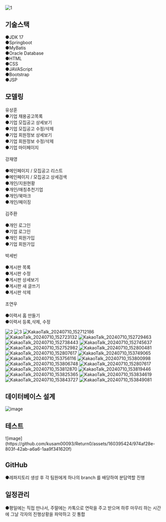 ![1](https://github.com/kusam00093/Return0/assets/164135307/f828c670-3a42-4899-961d-6feaf431c601)
<h2>기술스택</h2>
●JDK 17<br>
●Springboot<br>
●MyBatis<br>
●Oracle Database<br>
●HTML<br>
●CSS<br>
●JAVAScript<br> 
●Bootstrap<br>
●JSP<br>
<h2>모델링</h2>
유상훈<br>
●기업 채용공고목록<br>
●기업 모집공고 상세보기<br>
●기업 모집공고 수정/삭제<br> 
●기업 회원정보 상세보기<br>
●기업 회원정보 수정/삭제<br>
●기업 마이페이지<br>
<br>
강재영<br>
<br>
●메인페이지 / 모집공고 리스트<br>
●메인페이지 / 모집공고 상세검색<br>
●개인/지원현황<br>
●개인/매칭추천기업<br>
●개인/북마크<br>
●개인/페이징<br>
<br>
김주환<br>
<br>
●개인 로그인<br>
●기업 로그인<br>
●개인 회원가입<br>
●기업 회원가입<br>
<br>
박세빈<br>
<br>
●게시판 목록<br>
●게시판 수정<br>
●게시판 상세보기<br>
●게시판 새 글쓰기<br>
●게시판 삭제<br>
<br>
조연우<br>
<br>
●이력서 홈 만들기<br>
●이력서 등록,삭제, 수정<br>

![2](https://github.com/kusam00093/Return0/assets/164135307/14a976c4-0131-4f9f-b6af-be8ee256c4a1)
![3](https://github.com/kusam00093/Return0/assets/164135307/ca36b618-d2f2-4af1-bc4c-7e7d597b5863)
![KakaoTalk_20240710_152712186](https://github.com/kusam00093/Return0/assets/164135307/489bf4ed-70ca-48d9-8304-23b0b2fb2d8e)
![KakaoTalk_20240710_152723132](https://github.com/kusam00093/Return0/assets/164135307/899c588b-325e-47ba-85da-222f17966b42)
![KakaoTalk_20240710_152729463](https://github.com/kusam00093/Return0/assets/164135307/62b15651-8f98-41d8-85b9-997e71c33c19)
![KakaoTalk_20240710_152738443](https://github.com/kusam00093/Return0/assets/164135307/ecad5cec-d0a2-4ee9-81e4-d023a89337c9)
![KakaoTalk_20240710_152745637](https://github.com/kusam00093/Return0/assets/164135307/5f1009fe-646d-4546-80a1-d403adebe02f)
![KakaoTalk_20240710_152752982](https://github.com/kusam00093/Return0/assets/164135307/298cde8f-5807-4e8b-b33a-af420138d7ef)
![KakaoTalk_20240710_152800481](https://github.com/kusam00093/Return0/assets/164135307/d1fdd739-cfaa-4227-aa81-c6e95f9f2e5c)
![KakaoTalk_20240710_152807617](https://github.com/kusam00093/Return0/assets/164135307/0dcb2eb6-3576-41a7-9d83-d133d703599a)
![KakaoTalk_20240710_153749065](https://github.com/kusam00093/Return0/assets/164135307/243a0f22-7ae7-4c4e-938a-5e4ec743703e)
![KakaoTalk_20240710_153756116](https://github.com/kusam00093/Return0/assets/164135307/23a0b06d-b04e-45e1-8c16-432540dc4bba)
![KakaoTalk_20240710_153800998](https://github.com/kusam00093/Return0/assets/164135307/0cc50be1-2203-40c6-b308-4af3698b2186)
![KakaoTalk_20240710_153806748](https://github.com/kusam00093/Return0/assets/164135307/ca2610cf-ae6f-40e2-bfcf-779158a01835)
![KakaoTalk_20240710_152807617](https://github.com/kusam00093/Return0/assets/164135307/389e0f57-2b1b-4555-9779-6f446ce77146)
![KakaoTalk_20240710_153812870](https://github.com/kusam00093/Return0/assets/164135307/2043eda7-ccca-4e15-a26c-de8ca1d5e50e)
![KakaoTalk_20240710_153819446](https://github.com/kusam00093/Return0/assets/164135307/623726c7-64aa-4eb7-b1f8-eaea552a7d16)
![KakaoTalk_20240710_153825365](https://github.com/kusam00093/Return0/assets/164135307/85550ee2-8f28-4d8b-ada5-2e804308b815)
![KakaoTalk_20240710_153834619](https://github.com/kusam00093/Return0/assets/164135307/e0895b0d-9c35-45cf-9c86-f2ef6b2d0e8d)
![KakaoTalk_20240710_153843727](https://github.com/kusam00093/Return0/assets/164135307/04e28448-2281-4e79-978a-968a92ea4982)
![KakaoTalk_20240710_153849081](https://github.com/kusam00093/Return0/assets/164135307/2bab9fbd-e156-49a6-9412-b28af0190f6c)



<h2>데이터베이스 설계</h2>


![image](https://github.com/kusam00093/Return0/assets/160395424/930f8139-6e9f-4acd-b432-50eaf3483227)

<h2>테스트</h2>
![image](https://github.com/kusam00093/Return0/assets/160395424/974af28e-803f-42ab-a6a6-1aa9f341620f)


<h2>GitHub</h2>
●레파지토리 생성 후 각 팀원에게 하나의 branch 를 배당하여 분담역할 진행
<h2>일정관리</h2>
●평일에는 직접 만나서, 주말에는 카톡으로 연락을 주고 받으며 하루 마무리 하는 시간에 그날 각자의 진행상황을 파악하고 깃 통합

